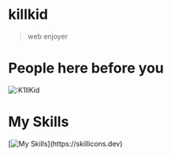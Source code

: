 # killkid
> web enjoyer

# People here before you
![:K1llKid](https://count.getloli.com/@K1llKid?name=K1llKid&theme=rule34&padding=7&offset=0&align=top&scale=1&pixelated=1&darkmode=auto)

# My Skills
[![My Skills](https://skillicons.dev/icons?i=html,css,lua,)](https://skillicons.dev)

